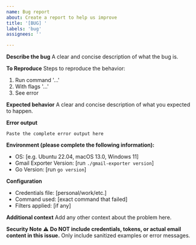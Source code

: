 ```yaml
---
name: Bug report
about: Create a report to help us improve
title: '[BUG] '
labels: 'bug'
assignees: ''

---
```


**Describe the bug**
A clear and concise description of what the bug is.

**To Reproduce**
Steps to reproduce the behavior:
1. Run command '...'
2. With flags '...'
3. See error

**Expected behavior**
A clear and concise description of what you expected to happen.

**Error output**
```
Paste the complete error output here
```

**Environment (please complete the following information):**
 - OS: [e.g. Ubuntu 22.04, macOS 13.0, Windows 11]
 - Gmail Exporter Version: [run `./gmail-exporter version`]
 - Go Version: [run `go version`]

**Configuration**
- Credentials file: [personal/work/etc.]
- Command used: [exact command that failed]
- Filters applied: [if any]

**Additional context**
Add any other context about the problem here.

**Security Note**
⚠️ **Do NOT include credentials, tokens, or actual email content in this issue.**
Only include sanitized examples or error messages. 